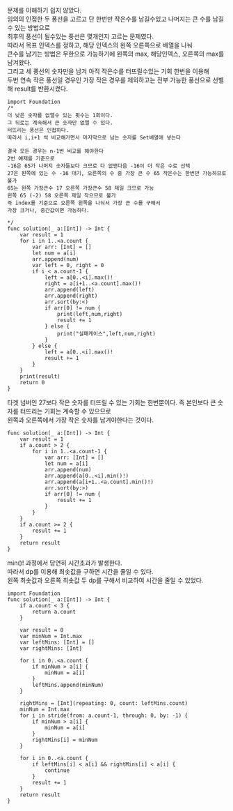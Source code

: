 문제를 이해하기 쉽지 않았다.   
임의의 인접한 두 풍선을 고르고 단 한번만 작은수를 남길수있고 나머지는 큰 수를 남길 수 있는 방법으로   
최후의 풍선이 될수있는 풍선은 몇개인지 고르는 문제였다.   
따라서 목표 인덱스를 정하고, 해당 인덱스의 왼쪽 오른쪽으로 배열을 나눠   
큰수를 남기는 방법은 무한으로 가능하기에 왼쪽의 max, 해당인덱스, 오른쪽의 max를 남겨왔다.   
그리고 세 풍선의 숫자만을 남겨 아직 작은수를 터뜨릴수있는 기회 한번을 이용해   
두번 연속 작은 풍선일 경우인 가장 작은 경우를 제외하고는 전부 가능한 풍선으로 선별해 result를 반환시켰다.   

```
import Foundation
/*
더 낮은 숫자를 없앨수 있는 횟수는 1회이다.
그 뒤로는 계속해서 큰 숫자만 없앨 수 있다.
터뜨리는 풍선은 인접하다.
따라서 i,i+1 씩 비교해가면서 마지막으로 남는 숫자를 Set배열에 넣는다

결국 모든 경우는 n-1번 비교를 해야한다
2번 예제를 기준으로
-16은 65가 나머지 숫자들보다 크므로 다 없앤다음 -16이 더 작은 수로 선택
27은 왼쪽에 있는 수 -16 대기, 오른쪽의 수 중 가장 큰 수 65 작은수는 한번만 가능하므로 불가
65는 왼쪽 가장큰수 17 오른쪽 가장큰수 58 제일 크므로 가능
왼쪽 65 (-2) 58 오른쪽 제일 작으므로 불가
즉 index를 기준으로 오른쪽 왼쪽을 나눠서 가장 큰 수를 구해서
가장 크거나, 중간값이면 가능하다.

*/
func solution(_ a:[Int]) -> Int {
    var result = 1
    for i in 1..<a.count {
        var arr: [Int] = []
        let num = a[i]
        arr.append(num)
        var left = 0, right = 0
        if i < a.count-1 {
            left = a[0..<i].max()!
            right = a[i+1..<a.count].max()!
            arr.append(left)
            arr.append(right)
            arr.sort(by:<)
            if arr[0] != num {
                print(left,num,right)
                result += 1
            } else {
                print("실패케이스",left,num,right)
            }
        } else {
            left = a[0..<i].max()!
            result += 1
        }
    }
    print(result)
    return 0
}
```
타겟 넘버인 27보다 작은 숫자를 터뜨릴 수 있는 기회는 한번뿐이다.
즉 본인보다 큰 숫자를 터뜨리는 기회는 계속할 수 있으므로   
왼쪽과 오른쪽에서 가장 작은 숫자를 남겨야한다는 것이다.   
```
func solution(_ a:[Int]) -> Int {
    var result = 1
    if a.count > 2 {
        for i in 1..<a.count-1 {
            var arr: [Int] = []
            let num = a[i]
            arr.append(num)
            arr.append(a[0..<i].min()!)
            arr.append(a[i+1..<a.count].min()!)
            arr.sort(by:>)
            if arr[0] != num {
                result += 1
            }  
        }
    }
    if a.count >= 2 {
        result += 1
    }
    return result
}
```
min()! 과정에서 당연히 시간초과가 발생한다.   
따라서 dp를 이용해 최솟값을 구하면 시간을 줄일 수 있다.   
왼쪽 최솟값과 오른쪽 최솟값 두 dp를 구해서 비교하여 시간을 줄일 수 있었다.   

```
import Foundation
func solution(_ a:[Int]) -> Int {
    if a.count < 3 {
        return a.count
    }
    
    var result = 0
    var minNum = Int.max
    var leftMins: [Int] = []
    var rightMins: [Int]
    
    for i in 0..<a.count {
        if minNum > a[i] {
            minNum = a[i]
        }
        leftMins.append(minNum)
    }
    
    rightMins = [Int](repeating: 0, count: leftMins.count)
    minNum = Int.max
    for i in stride(from: a.count-1, through: 0, by: -1) {
        if minNum > a[i] {
            minNum = a[i]
        }
        rightMins[i] = minNum
    }
    
    for i in 0..<a.count {
        if leftMins[i] < a[i] && rightMins[i] < a[i] {
            continue
        }
        result += 1
    }
    return result
}
```
